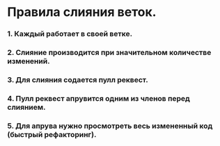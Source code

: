 # Правила слияния веток.
### 1. Каждый работает в своей ветке.
### 2. Слияние производится при значительном количестве изменений.
### 3. Для слияния содается пулл реквест.
### 4. Пулл реквест апрувится одним из членов перед слиянием.
### 5. Для апрува нужно просмотреть весь измененный код (быстрый рефакторинг).
